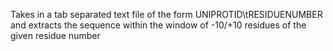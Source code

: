 Takes in a tab separated text file of the form UNIPROTID\tRESIDUENUMBER and extracts the sequence within the window of -10/+10 residues of the given residue number


